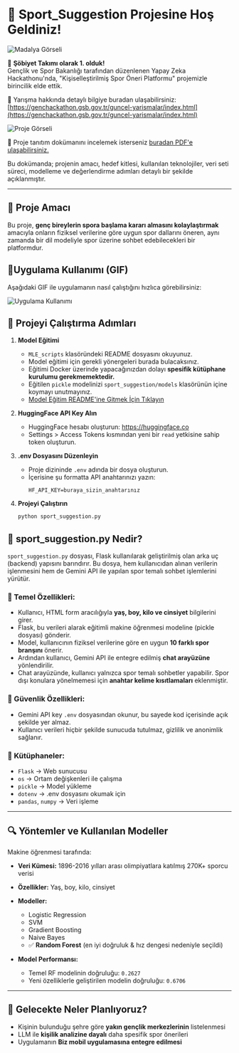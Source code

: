 # 🎉 Sport_Suggestion Projesine Hoş Geldiniz!

![Madalya Görseli](../assets/madalya.PNG)

🎉 **Şöbiyet Takımı olarak 1. olduk!**  
Gençlik ve Spor Bakanlığı tarafından düzenlenen Yapay Zeka Hackathonu'nda, "Kişiselleştirilmiş Spor Öneri Platformu" projemizle birincilik elde ettik.

🔗 Yarışma hakkında detaylı bilgiye buradan ulaşabilirsiniz:  
[https://genchackathon.gsb.gov.tr/guncel-yarismalar/index.html](https://genchackathon.gsb.gov.tr/guncel-yarismalar/index.html)

![Proje Görseli](../assets/derece.png)


📄 Proje tanıtım dokümanını incelemek isterseniz [buradan PDF'e ulaşabilirsiniz.](../assets/Şöbiyet%20Grubu%20-%20Spor%20Öneri%20Platformu%20Heckhaton%20Proje%20Raporu.pdf)

Bu dokümanda; projenin amacı, hedef kitlesi, kullanılan teknolojiler, veri seti süreci, modelleme ve değerlendirme adımları detaylı bir şekilde açıklanmıştır.

---

## 📌 Proje Amacı
Bu proje, **genç bireylerin spora başlama kararı almasını kolaylaştırmak** amacıyla onların fiziksel verilerine göre uygun spor dallarını öneren, aynı zamanda bir dil modeliyle spor üzerine sohbet edebilecekleri bir platformdur.

## **🎥Uygulama Kullanımı (GIF)**

Aşağıdaki GIF ile uygulamanın nasıl çalıştığını hızlıca görebilirsiniz:

![Uygulama Kullanımı](../assets/video.gif)


## 🚀 Projeyi Çalıştırma Adımları

1. **Model Eğitimi**
   - `MLE_scripts` klasöründeki README dosyasını okuyunuz.
   - Model eğitimi için gerekli yönergeleri burada bulacaksınız.
   - Eğitimi Docker üzerinde yapacağınızdan dolayı **spesifik kütüphane kurulumu gerekmemektedir.**
   - Eğitilen `pickle` modelinizi `sport_suggestion/models` klasörünün içine koymayı unutmayınız.
   - [Model Eğitim README'ine Gitmek İçin Tıklayın](https://github.com/AysenurYrr/sport_suggestion/tree/main/MLE_scripts)

2. **HuggingFace API Key Alın**
   - HuggingFace hesabı oluşturun: https://huggingface.co
   - Settings > Access Tokens kısmından yeni bir `read` yetkisine sahip token oluşturun.

3. **.env Dosyasını Düzenleyin**
   - Proje dizininde `.env` adında bir dosya oluşturun.
   - İçerisine şu formatta API anahtarınızı yazın:
     ```
     HF_API_KEY=buraya_sizin_anahtarınız
     ```

4. **Projeyi Çalıştırın**
   ```bash
   python sport_suggestion.py

## 📂 sport_suggestion.py Nedir?

`sport_suggestion.py` dosyası, Flask kullanılarak geliştirilmiş olan arka uç (backend) yapısını barındırır. Bu dosya, hem kullanıcıdan alınan verilerin işlenmesini hem de Gemini API ile yapılan spor temalı sohbet işlemlerini yürütür.

### 🎯 Temel Özellikleri:
- Kullanıcı, HTML form aracılığıyla **yaş, boy, kilo ve cinsiyet** bilgilerini girer.
- Flask, bu verileri alarak eğitimli makine öğrenmesi modeline (pickle dosyası) gönderir.
- Model, kullanıcının fiziksel verilerine göre en uygun **10 farklı spor branşını** önerir.
- Ardından kullanıcı, Gemini API ile entegre edilmiş **chat arayüzüne** yönlendirilir.
- Chat arayüzünde, kullanıcı yalnızca spor temalı sohbetler yapabilir. Spor dışı konulara yönelmemesi için **anahtar kelime kısıtlamaları** eklenmiştir.

### 🔐 Güvenlik Özellikleri:
- Gemini API key `.env` dosyasından okunur, bu sayede kod içerisinde açık şekilde yer almaz.
- Kullanıcı verileri hiçbir şekilde sunucuda tutulmaz, gizlilik ve anonimlik sağlanır.

### 🧠 Kütüphaneler:
- `Flask` → Web sunucusu
- `os` → Ortam değişkenleri ile çalışma
- `pickle` → Model yükleme
- `dotenv` → .env dosyasını okumak için
- `pandas`, `numpy` → Veri işleme

---

## 🔍 Yöntemler ve Kullanılan Modeller

Makine öğrenmesi tarafında:

- **Veri Kümesi:** 1896-2016 yılları arası olimpiyatlara katılmış 270K+ sporcu verisi
- **Özellikler:** Yaş, boy, kilo, cinsiyet
- **Modeller:** 
  - Logistic Regression
  - SVM
  - Gradient Boosting
  - Naive Bayes
  - ✅ **Random Forest** (en iyi doğruluk & hız dengesi nedeniyle seçildi)

- **Model Performansı:**
  - Temel RF modelinin doğruluğu: `0.2627`
  - Yeni özelliklerle geliştirilen modelin doğruluğu: `0.6706`

---

## 🔮 Gelecekte Neler Planlıyoruz?
- Kişinin bulunduğu şehre göre **yakın gençlik merkezlerinin** listelenmesi
- LLM ile **kişilik analizine dayalı** daha spesifik spor önerileri
- Uygulamanın **Biz mobil uygulamasına entegre edilmesi**
